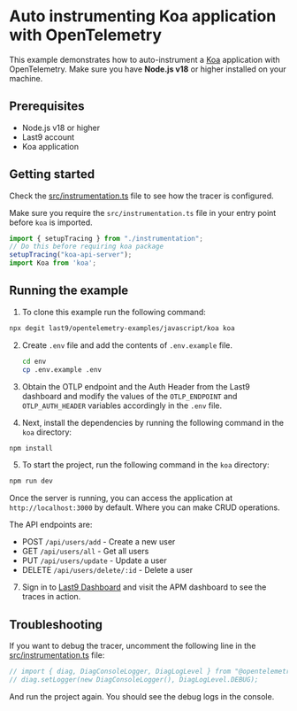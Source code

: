 # Auto instrumenting Koa application with OpenTelemetry

This example demonstrates how to auto-instrument a [Koa](https://koajs.com/) application with
OpenTelemetry. Make sure you have **Node.js v18** or higher installed on your
machine.

## Prerequisites

- Node.js v18 or higher
- Last9 account
- Koa application

## Getting started

Check the [src/instrumentation.ts](./src/instrumentation.ts) file to see how the tracer is configured. 

Make sure you require the `src/instrumentation.ts` file in your entry point before `koa` is imported.

```typescript
import { setupTracing } from "./instrumentation";
// Do this before requiring koa package
setupTracing("koa-api-server");
import Koa from 'koa';
```

## Running the example

1. To clone this example run the following command:

```bash
npx degit last9/opentelemetry-examples/javascript/koa koa
```

2. Create `.env` file and add the contents of
   `.env.example` file.

   ```bash
   cd env
   cp .env.example .env
   ```

3. Obtain the OTLP endpoint and the Auth Header from the Last9 dashboard and
   modify the values of the `OTLP_ENDPOINT` and `OTLP_AUTH_HEADER` variables
   accordingly in the `.env` file.

4. Next, install the dependencies by running the following command in the
   `koa` directory:

```bash
npm install
```

5. To start the project, run the following command in the `koa` directory:

```bash
npm run dev
```

Once the server is running, you can access the application at
`http://localhost:3000` by default. Where you can make CRUD operations. 

The API endpoints are:

- POST `/api/users/add` - Create a new user
- GET `/api/users/all` - Get all users
- PUT `/api/users/update` - Update a user
- DELETE `/api/users/delete/:id` - Delete a user

7. Sign in to [Last9 Dashboard](https://app.last9.io) and visit the APM
   dashboard to see the traces in action.

## Troubleshooting

If you want to debug the tracer, uncomment the following line in the [src/instrumentation.ts](./src/instrumentation.ts) file:

```typescript
// import { diag, DiagConsoleLogger, DiagLogLevel } from "@opentelemetry/api";
// diag.setLogger(new DiagConsoleLogger(), DiagLogLevel.DEBUG);
```

And run the project again. You should see the debug logs in the console.
